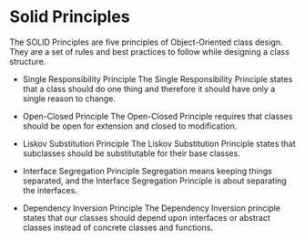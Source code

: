 # Solid Principles

The SOLID Principles are five principles of Object-Oriented class design. They are a set of rules and best practices to follow while designing a class structure.

 - Single Responsibility Principle
   The Single Responsibility Principle states that a class should do one thing and therefore it should have only a single reason to change.
   
 - Open-Closed Principle
   The Open-Closed Principle requires that classes should be open for extension and closed to modification.
   
 - Liskov Substitution Principle
   The Liskov Substitution Principle states that subclasses should be substitutable for their base classes.
   
 - Interface Segregation Principle
   Segregation means keeping things separated, and the Interface Segregation Principle is about separating the interfaces.
   
 - Dependency Inversion Principle
   The Dependency Inversion principle states that our classes should depend upon interfaces or abstract classes instead of concrete classes and functions.
